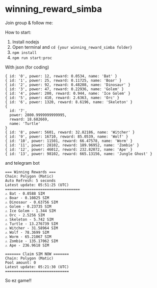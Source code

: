 # winning_reward_simba

Join group & follow me: 

How to start:

1.  Install nodejs
2.  Open terminal and ```cd {your winning_reward_simba folder}```
3.  ```npm install```
4.  ```npm run start:proc```

With json (for coding)
```
{ id: '0', power: 12, reward: 0.0534, name: 'Bat' }
{ id: '1', power: 25, reward: 0.11725, name: 'Boar' }
{ id: '2', power: 92, reward: 0.48208, name: 'Dinosaur' }
{ id: '3', power: 47, reward: 0.22936, name: 'Golem' }
{ id: '4', power: 200, reward: 0.944, name: 'Ice Golem' }
{ id: '5', power: 410, reward: 2.6363, name: 'Orc' }
{ id: '6', power: 1320, reward: 8.6196, name: 'Skeleton' }
{
  id: '7',
  power: 2800.9999999999995,
  reward: 18.682669,
  name: 'Turtle'
}
{ id: '8', power: 5601, reward: 32.82186, name: 'Witcher' }
{ id: '9', power: 16710, reward: 85.0539, name: 'Wolf' }
{ id: '10', power: 11501, reward: 66.47578, name: 'Worm' }
{ id: '11', power: 28102, reward: 189.96952, name: 'Zombie' }
{ id: '12', power: 46012, reward: 232.82072, name: 'Ape' }
{ id: '13', power: 98102, reward: 665.13156, name: 'Jungle Ghost' }

```

and telegram bot
```
=== Winning Rewards === 
Chain: Polygon (Matic) 
Auto Refresh: 5 seconds 
Latest update: 05:51:25 (UTC) 
================================== 
⚠️ Bat - 0.0588 SIM 
⚠️ Boar - 0.10825 SIM 
⚠️ Dinosaur - 0.63756 SIM 
⚠️ Golem - 0.23735 SIM 
⚠️ Ice Golem - 1.344 SIM 
⚠️ Orc - 2.5256 SIM 
⚠️ Skeleton - 5.742 SIM 
⚠️ Turtle - 13.276739 SIM 
⚠️ Witcher - 31.58964 SIM 
⚠️ Wolf - 78.3699 SIM 
⚠️ Worm - 65.21067 SIM 
⚠️ Zombie - 135.17062 SIM 
⚠️ Ape - 236.9618 SIM 
```
```
======= Claim SIM NOW ======= 
Chain: Polygon (Matic) 
Pool amount: 0 
Latest update: 05:21:30 (UTC) 
=============================
```

So ez game!!

